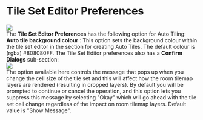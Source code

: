 # Tile Set Editor Preferences

  
![](https://gms.magecorn.com/Manual/assets/Images/Setup_And_Version/Preferences/Tileset_Editor_Prefs.png)  
The **Tile Set Editor Preferences** has the following option for Auto
Tiling: **Auto tile background colour** : This option sets the
background colour within the tile set editor in the section for creating
Auto Tiles. The default colour is (rgba) \#808080FF. The Tile Set Editor
preferences also has a **Confirm Dialogs** sub-section:  
![](https://gms.magecorn.com/Manual/assets/Images/Setup_And_Version/Preferences/Tileset_Editor_Confirm_Prefs.png)  
The option available here controls the message that pops up when you
change the cell size of the tile set and this will affect how the room
tilemap layers are rendered (resulting in cropped layers). By default
you will be prompted to continue or cancel the operation, and this
option lets you suppress this message by selecting "Okay" which will go
ahead with the tile set cell change regardless of the impact on room
tilemap layers. Default value is "Show Message".
